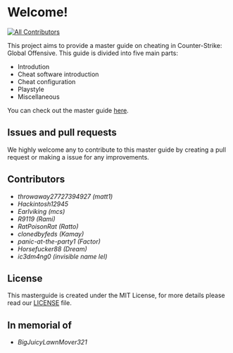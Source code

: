 # Welcome!

[![All Contributors](https://img.shields.io/badge/all_contributors-8-orange.svg?style=flat-square)](./#contributors-)

This project aims to provide a master guide on cheating in Counter-Strike: Global Offensive. This guide is divided into five main parts:

* Introdution
* Cheat software introduction
* Cheat configuration
* Playstyle
* Miscellaneous

You can check out the master guide [here](https://matt12945.gitbook.io/csgo-subreddit/).

## Issues and pull requests

We highly welcome any to contribute to this master guide by creating a pull request or making a issue for any improvements.

## Contributors

* _throwaway27727394927 \(matt1\)_ 
* _Hackintosh12945_
* _Earlviking \(mcs\)_
* _R9119 \(Rami\)_
* _RatPoisonRat \(Ratto\)_
* _clonedbyfeds \(Kamay\)_
* _panic-at-the-party1 \(Factor\)_
* _Horsefucker88 \(Dream\)_
* _ic3dm4ng0 \(invisible name lel\)_

## License

This masterguide is created under the MIT License, for more details please read our [LICENSE](https://github.com/csgohacks/master-guide/blob/master/LICENSE) file.

## In memorial of

* _BigJuicyLawnMover321_
